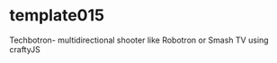 template015
===========

Techbotron- multidirectional shooter like Robotron or Smash TV using craftyJS

